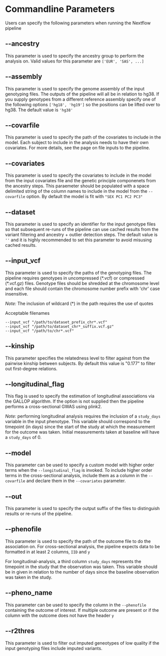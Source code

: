 # Commandline Parameters

Users can specify the following parameters when running the Nextflow pipeline

## --ancestry

This parameter is used to specify the ancestry group to perform the analysis on. Valid values for this parameter
are `['EUR', 'SAS', ...]`

## --assembly

This parameter is used to specify the genome assembly of the input genotyping files. The outputs of the pipeline
will all be in relation to hg38. If you supply genotypes from a different reference assembly specify one of the 
following options `['hg18', 'hg19']` so the positions can be lifted over to hg38. The default value is `'hg38'`

## --covarfile

This parameter is used to specify the path of the covariates to include in the model. Each subject to include in 
the analysis needs to have their own covariates. For more details, see the page on file inputs to the pipeline.

## --covariates

This parameter is used to specify the covariates to include in the model from the input covariates file and the
genetic principle componenets from the ancestry steps. This paraemeter should be populated with a space delimited
string of the column names to include in the model from the `--covarfile` option. By default the model is fit with
`"SEX PC1 PC2 PC3"`

## --dataset

This parameter is used to specify an identifier for the input genotype files so that subsequent re-runs of the 
pipeline can use cached results from the variant filtering and ancestry + outlier detection steps. The default
value is `''` and it is highly recommended to set this parameter to avoid misusing cached results.

## --input_vcf

This parameter is used to specify the paths of the genotyping files. The pipeline requires genotypes in 
uncompressed (\*.vcf) or compressed (\*.vcf.gz) files. Genotype files should be shredded at the chromosome level
and each file should contain the chromosome number prefix with 'chr' case insensitive.

_Note:_ The inclusion of  wildcard (\*) in the path requires the use of quotes

Acceptable filenames

```text
--input_vcf "/path/to/dataset_prefix_chr*.vcf"
--input_vcf "/path/to/dataset_chr*_suffix.vcf.gz"
--input_vcf "/path/to/chr*.vcf"
```

## --kinship

This parameter specifies the relatedness level to filter against from the pairwise kinship between subjects. By 
default this value is "0.177" to filter out first-degree relations.

## --longitudinal_flag

This flag is used to specify the estimation of longitudinal associations via the GALLOP algorithm. If the option 
is not supplied then the pipeline performs a cross-sectional GWAS using plink2.

_Note:_ performing longitudinal analysis requires the inclusion of a `study_days` variable in the input 
phenotype. This variable should correspond to the timepoint (in days) since the start of the study at which the 
measurement for the outcome was taken. Initial measurements taken at baseline will have a `study_days` of 0.

## --model

This parameter can be used to specify a custom model with higher order terms when the `--longitudinal_flag` is 
invoked. To include higher order terms in the cross-sectional analysis, include them as a column in the 
`--covarfile` and declare them in the `--covariates` parameter.

## --out

This parameter is used to specify the output suffix of the files to distinguish results or re-runs of the 
pipeline.

## --phenofile

This parameter is used to specify the path of the outcome file to do the association on. For cross-sectional 
analysis, the pipeline expects data to be formatted in at least 2 columns, `IID` and `y`

For longitudinal-analysis, a third column `study_days` represents the timepoint in the study that the 
observation was taken. This variable should be in given in relation to the number of days since the baseline 
observation was taken in the study.

## --pheno_name

This parameter can be used to specify the column in the `--phenofile` containing the outcome of interest. If
multiple outcome are present or if the column with the outcome does not have the header `y`

## --r2thres

This parameter is used to filter out imputed geneotypes of low quality if the input genotyping files include 
imputed variants.


